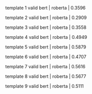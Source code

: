 template 1
valid
bert | roberta
 | 0.3596

template 2
valid
bert | roberta
 | 0.2909

template 3
valid
bert | roberta
 | 0.3558

template 4
valid
bert | roberta
 | 0.4949

template 5
valid
bert | roberta 
| 0.5879

template 6
valid
bert | roberta
 | 0.4707

template 7
valid
bert | roberta
| 0.5616

template 8
valid
bert | roberta
 | 0.5677

template 9
valid
bert | roberta
 | 0.5111


